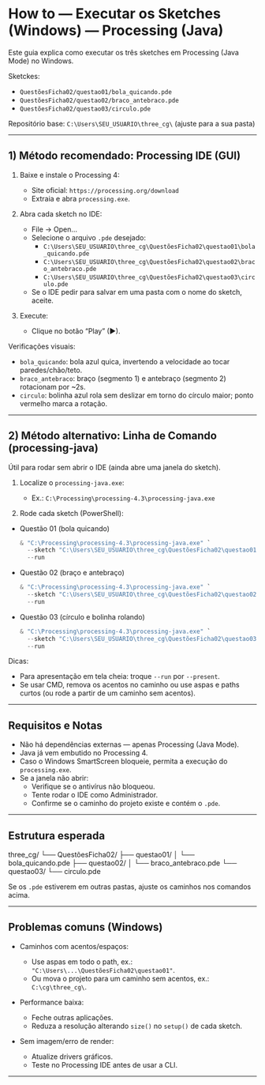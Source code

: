 # How to — Executar os Sketches (Windows) — Processing (Java)

Este guia explica como executar os três sketches em Processing (Java Mode) no Windows.

Sketckes:
- `QuestõesFicha02/questao01/bola_quicando.pde`
- `QuestõesFicha02/questao02/braco_antebraco.pde`
- `QuestõesFicha02/questao03/circulo.pde`

Repositório base: `C:\Users\SEU_USUARIO\three_cg\` (ajuste para a sua pasta)

---

## 1) Método recomendado: Processing IDE (GUI)

1. Baixe e instale o Processing 4:
   - Site oficial: `https://processing.org/download`
   - Extraia e abra `processing.exe`.

2. Abra cada sketch no IDE:
   - File → Open…
   - Selecione o arquivo `.pde` desejado:
     - `C:\Users\SEU_USUARIO\three_cg\QuestõesFicha02\questao01\bola_quicando.pde`
     - `C:\Users\SEU_USUARIO\three_cg\QuestõesFicha02\questao02\braco_antebraco.pde`
     - `C:\Users\SEU_USUARIO\three_cg\QuestõesFicha02\questao03\circulo.pde`
   - Se o IDE pedir para salvar em uma pasta com o nome do sketch, aceite.

3. Execute:
   - Clique no botão “Play” (▶).

Verificações visuais:
- `bola_quicando`: bola azul quica, invertendo a velocidade ao tocar paredes/chão/teto.
- `braco_antebraco`: braço (segmento 1) e antebraço (segmento 2) rotacionam por ~2s.
- `circulo`: bolinha azul rola sem deslizar em torno do círculo maior; ponto vermelho marca a rotação.

---

## 2) Método alternativo: Linha de Comando (processing-java)

Útil para rodar sem abrir o IDE (ainda abre uma janela do sketch).

1. Localize o `processing-java.exe`:
   - Ex.: `C:\Processing\processing-4.3\processing-java.exe`

2. Rode cada sketch (PowerShell):

- Questão 01 (bola quicando)
  ```powershell
  & "C:\Processing\processing-4.3\processing-java.exe" `
    --sketch "C:\Users\SEU_USUARIO\three_cg\QuestõesFicha02\questao01" `
    --run
  ```

- Questão 02 (braço e antebraço)
  ```powershell
  & "C:\Processing\processing-4.3\processing-java.exe" `
    --sketch "C:\Users\SEU_USUARIO\three_cg\QuestõesFicha02\questao02" `
    --run
  ```

- Questão 03 (círculo e bolinha rolando)
  ```powershell
  & "C:\Processing\processing-4.3\processing-java.exe" `
    --sketch "C:\Users\SEU_USUARIO\three_cg\QuestõesFicha02\questao03" `
    --run
  ```

Dicas:
- Para apresentação em tela cheia: troque `--run` por `--present`.
- Se usar CMD, remova os acentos no caminho ou use aspas e paths curtos (ou rode a partir de um caminho sem acentos).

---

## Requisitos e Notas

- Não há dependências externas — apenas Processing (Java Mode).
- Java já vem embutido no Processing 4.
- Caso o Windows SmartScreen bloqueie, permita a execução do `processing.exe`.
- Se a janela não abrir:
  - Verifique se o antivírus não bloqueou.
  - Tente rodar o IDE como Administrador.
  - Confirme se o caminho do projeto existe e contém o `.pde`.

---

## Estrutura esperada

three_cg/
└── QuestõesFicha02/
├── questao01/
│ └── bola_quicando.pde
├── questao02/
│ └── braco_antebraco.pde
└── questao03/
└── circulo.pde

Se os `.pde` estiverem em outras pastas, ajuste os caminhos nos comandos acima.

---

## Problemas comuns (Windows)

- Caminhos com acentos/espaços:
  - Use aspas em todo o path, ex.: `"C:\Users\...\QuestõesFicha02\questao01"`.
  - Ou mova o projeto para um caminho sem acentos, ex.: `C:\cg\three_cg\`.

- Performance baixa:
  - Feche outras aplicações.
  - Reduza a resolução alterando `size()` no `setup()` de cada sketch.

- Sem imagem/erro de render:
  - Atualize drivers gráficos.
  - Teste no Processing IDE antes de usar a CLI.

---